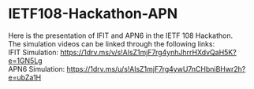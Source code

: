 # IETF108-Hackathon-APN
Here is the presentation of IFIT and APN6 in the IETF 108 Hackathon.   
The simulation videos can be linked through the following links:   
IFIT Simulation: https://1drv.ms/v/s!AlsZ1mjF7rg4ynhJhrrHXdvQaH5K?e=1GN5Lg   
APN6 Simulation: https://1drv.ms/u/s!AlsZ1mjF7rg4ywU7nCHbniBHwr2h?e=ubZa1H   
